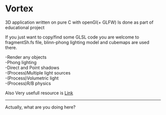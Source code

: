 # Vortex
3D application written on pure C with openGl(+ GLFW)
Is done as part of educational project

If you just want to copy/find some GLSL code you are welcome to fragmentSh.fs file, blinn-phong lighting model and cubemaps are used there.

-Render any objects  
-Phong lighting  
-Direct and Point shadows  
-(Process)Multiple light sources  
-(Process)Volumetric light  
-(Process)R/B physics  


Also Very usefull resource is [Link](https://learnopengl.com/)

------------
Actually, what are you doing here?
